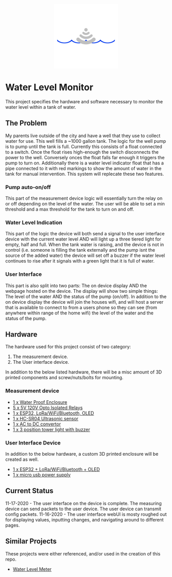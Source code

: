 
<p align="center">
  <img src="https://github.com/mcelhennyi/water-level-monitor/blob/main/logo.png" />
</p>

# Water Level  Monitor
This project specifies the hardware and software necessary to monitor the water level within a tank of water.

## The Problem
My parents live outside of the city and have a well that they use to collect water for use. This well fills a ~1000 gallon tank. The logic for the well pump is to pump until the tank is full. Currently this consists of a float connected to a switch. Once the float rises high-enough the switch disconnects the power to the well. Conversely onces the float falls far enough it triggers the pump to turn on. Additionally there is a water level indicator float that has a pipe connected to it with red markings to show the amount of water in the tank for manual intervention. This system will replecate these two features.

### Pump auto-on/off
This part of the measurement device logic will essentially turn the relay on or off depending on the level of the water. The user will be able to set a min threshold and a max threshold for the tank to turn on and off.

### Water Level Indication
This part of the logic the device will both send a signal to the user interface device with the current water level AND will light up a three tiered light for empty, half and full. When the tank water is raising, and the device is not in control (i.e. someone is filling the tank externally and the pump isnt the source of the added water) the device will set off a buzzer if the water level continues to rise after it signals with a green light that it is full of water. 

### User Interface
This part is also split into two parts: The on device display AND the webpage hosted on the device.  The display will show two simple things: The level of the water AND the status of the pump (on/off). In addition to the on device display the device will join the houses wifi, and will host a server that is available to connect to from a users  phone so they can see (from anywhere within range of the home wifi) the level of the water and the status of the pump.

## Hardware
The hardware used for this project consist of two category:   

1) The measurement device.  
2) The User interface device.  
  
In addition to the below listed hardware, there will be a misc amount of 3D printed components and screw/nuts/bolts for mounting.

### Measurement device
- [1 x Water Proof Enclosure](https://www.amazon.com/gp/product/B07TS6RY85/ref=ppx_yo_dt_b_asin_title_o02_s03?ie=UTF8&psc=1)  
- [5 x 5V 120V Opto Isolated Relays](https://www.amazon.com/gp/product/B07ZM6GBLS/ref=ppx_yo_dt_b_asin_title_o02_s05?ie=UTF8&psc=1)  
- [1 x ESP32, LoRa/WiFi/Bluetooth, OLED](https://www.amazon.com/gp/product/B07HJ49VN8/ref=ppx_yo_dt_b_asin_title_o02_s06?ie=UTF8&psc=1)  
- [1 x HC-SR04 Ultrasonic sensor](https://www.amazon.com/gp/product/B01JG09DCK/ref=ppx_yo_dt_b_asin_title_o02_s02?ie=UTF8&psc=1)  
- [1 x AC to DC convertor](https://www.amazon.com/gp/product/B07SSWTJT3/ref=ppx_yo_dt_b_asin_title_o02_s01?ie=UTF8&psc=1)  
- [1 x 3 position tower light with buzzer](https://www.amazon.com/gp/product/B0871ZTZ6S/ref=ppx_yo_dt_b_asin_title_o01_s00?ie=UTF8&psc=1)  

### User Interface Device
In addition to the below hardware, a custom 3D printed enclosure will be created as well.  
- [1 x ESP32 + LoRa/WiFi/Bluetooth + OLED](https://www.amazon.com/gp/product/B07HJ49VN8/ref=ppx_yo_dt_b_asin_title_o02_s06?ie=UTF8&psc=1)  
- [1 x micro usb power supply](https://www.amazon.com/gp/product/B071KWFZ9Z/ref=ppx_yo_dt_b_asin_title_o02_s06?ie=UTF8&psc=1)  


## Current Status
11-17-2020 - The user interface on the device is complete. The measuring device can send packets to the user device. The user device can transmit config packets.
11-16-2020 - The user interface webUI is mosty roughed out for displaying values, inputting changes, and navigating around to different pages.

## Similar Projects
These projects were either referenced, and/or used in the creation of this repo.

- [Water Level Meter](https://github.com/grillbaer/esp32-lora-water-level-meter)
